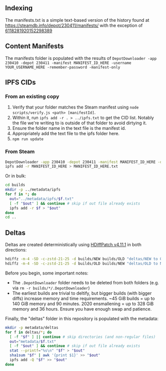 ## Indexing

The manifests.txt is a simple text-based version of the history found at <https://steamdb.info/depot/230411/manifests/> with the exception of [6118281920152298389](https://steamdb.info/depot/230411/history/?changeid=M:6118281920152298389)

## Content Manifests

The manifests folder is populated with the results of `DepotDownloader -app 230410 -depot 230411 -manifest MANIFEST_ID_HERE -username YOUR_USERNAME_HERE -remember-password -manifest-only`

## IPFS CIDs

### From an existing copy

1. Verify that your folder matches the Steam manifest using `node scripts/verify.js <path> [manifestId]`.
2. Within it, run `ipfs add -r . > ../ipfs.txt` to get the CID list. Notably the file we're writing to is outside of that folder to avoid dirtying it.
3. Ensure the folder name in the text file is the manifest id.
4. Appropriately add the text file to the ipfs folder here.
5. `npm run update`

### From Steam

```bash
DepotDownloader -app 230410 -depot 230411 -manifest MANIFEST_ID_HERE -dir MANIFEST_ID_HERE -username YOUR_USERNAME_HERE -remember-password
ipfs add -r MANIFEST_ID_HERE > MANIFEST_ID_HERE.txt
```

Or in bulk:

```bash
cd builds
mkdir -p ../metadata/ipfs
for f in *; do
  out="../metadata/ipfs/$f.txt"
  [ -f "$out" ] && continue # skip if out file already exists
  ipfs add -r $f > "$out"
done
cd ..
```

## Deltas

Deltas are created deterministically using [HDiffPatch v4.11.1](https://github.com/sisong/HDiffPatch/releases/tag/v4.11.1) in both directions:

```bash
hdiffz -m-4 -SD -c-zstd-21-25 -d builds/NEW builds/OLD "deltas/NEW to OLD"
hdiffz -m-4 -SD -c-zstd-21-25 -d builds/OLD builds/NEW "deltas/OLD to NEW"
```

Before you begin, some important notes:

- The `.DepotDownloader` folder needs to be deleted from both folders (e.g. via `rm -r builds/*/.DepotDownloader`)
- The earliest builds are trivial to deltify, but bigger builds (with bigger diffs) increase memory and time requirements. ~45 GiB builds = up to 140 GiB memory and 90 minutes. 2020 ensmallening = up to 328 GiB memory and 36 hours. Ensure you have enough swap and patience.

Finally, the "deltas" folder in this repository is populated with the metadata:

```bash
mkdir -p metadata/deltas
for f in deltas/*; do
  [ -f "$f" ] || continue # skip directories (and non-regular files)
  out="metadata/$f.txt"
  [ -f "$out" ] && continue # skip if out file already exists
  stat --printf="%s\n" "$f" > "$out"
  sha1sum "$f" | awk '{print $1}' >> "$out"
  ipfs add -Q "$f" >> "$out"
done
```
